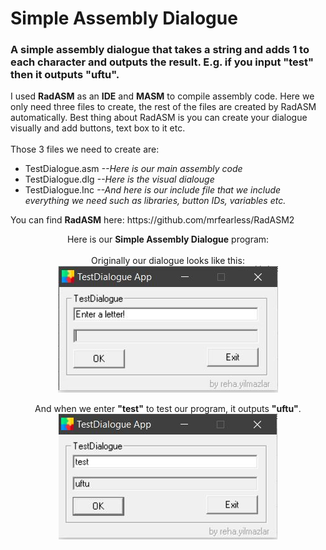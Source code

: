  <h1>Simple Assembly Dialogue</h1>
<h3>A simple assembly dialogue that takes a string and adds 1 to each character and outputs the result. E.g. if you input "test" then it outputs "uftu".</h3>

<p align="left">I used <strong>RadASM</strong> as an <strong>IDE</strong> and <strong>MASM</strong> to compile assembly code. Here we only need three files to create, the rest of the files are created by RadASM automatically. Best thing about RadASM is you can create your dialogue visually and add buttons, text box to it etc.
<br>
 <br>Those 3 files we need to create are:
  <ul>
   <li>TestDialogue.asm <em>--Here is our main assembly code</em></li>
   <li>TestDialogue.dlg <em>--Here is the visual dialouge</em></li>
   <li>TestDialogue.Inc <em>--And here is our include file that we include everything we need such as libraries, button IDs, variables etc.</em></li>
  </ul>
You can find <strong>RadASM</strong> here: https://github.com/mrfearless/RadASM2
<p/>

<div align="center">
<p>
 Here is our <strong>Simple Assembly Dialogue</strong> program:<br><br>
Originally our dialogue looks like this:<br>
  <img src="https://github.com/rehayilmazlar/simpleAssemblyDialogue/blob/main/Images/1.JPG" />
</p>

<p>
 And when we enter <strong>"test"</strong> to test our program, it outputs <strong>"uftu"</strong>.<br>
  <img src="https://github.com/rehayilmazlar/simpleAssemblyDialogue/blob/main/Images/2.JPG" />
</p>
</div>
